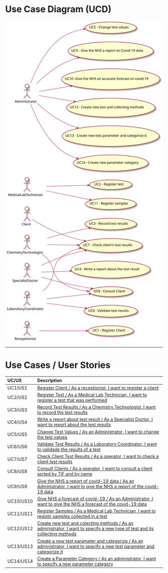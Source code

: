 # Use Case Diagram (UCD)


![Use Case Diagram](/docs/SprintB/ImagesUsed/UCD.svg)

_________________

# Use Cases / User Stories
| UC/US  | Description                                                               |                   
|:----|:------------------------------------------------------------------------|
| UC1/US1 | [Register Client / As a receptionist, I want to register a client](US1.md)   |
| UC2/US2 | [Register Test / As a Medical Lab Technician, I want to register a test that was performed](US2.md)  |
| UC3/US3 | [Record Test Results / As a Chemistry Technologist, I want to record the test results](US3.md)|
| UC4/US4 | [Write a report about test result / As a Specialist Doctor, I want to report about the test results](US4.md)|
| UC5/US5 | [Change Test Values / As an Administrator, I want to change the test values](US5.md)|
| UC6/US6 | [Validate Test Results / As a Laboratory Coordinator, I want to validade the results of a test](US6.md)|
| UC7/US7 | [Check Client Test Results / As a operator, I want to check a client test results](US7.md)|
| UC8/US8 | [Consult Clients / As a operator, I want to consult a client sorted by TIF and by name](US8.md)|
| UC9/US9 | [Give the NHS a report of covid-19 data / As an Administrator, I want to give the NHS a report of the covid-19 data](US9.md)|
| UC10/US10 | [Give NHS a forecast of covid-19 / As an Administrator, I want to give the NHS a forecast of the covid-19 data](US10.md)|
| UC11/US11 | [Register Samples / As a Medical Lab Technician, I want to registir samples collected in a test](US11.md)|
| UC12/US12 | [Create new test and colecting methods / As an administrator, I want to specify a new type of test and its collecting methods](US12.md)|
| UC13/US13 | [Create a new test parameter and categorize / As an administrator, I want to specify a new test parameter and categorize it](US13.md)|
| UC14/US14 | [Create a Parameter Category / As an administrator, I want to specify a new parameter category](US14.md)|
